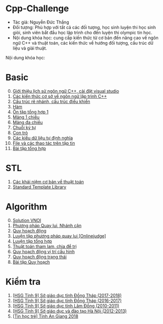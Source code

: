 ﻿# Cpp-Challenge
- Tác giả: Nguyễn Đức Thắng
- Đối tượng: Phù hợp với tất cả các đối tượng, học sinh luyện thi học sinh giỏi, sinh viên bắt đầu học lập trình cho đến luyện thi olympic tin học.
- Nội dung khóa học: cung cấp kiến thức từ cơ bản đến nâng cao về ngôn ngữ C++ và thuật toán, các kiến thức về hướng đối tượng, cấu trúc dữ liệu và giải thuật.

Nội dung khóa học:
# Basic
0. <a href ="./Basic/0">Giới thiệu lịch sử ngôn ngữ C++, cài đặt visual studio<a/><br/>
1. <a href ="./Basic/1">Các kiến thức cơ sở về ngôn ngữ lập trình C++<a/><br/>
2. <a href ="./Basic/2">Cấu trúc rẽ nhánh, cấu trúc điều khiển<a/><br/>
3. <a href ="./Basic/3">Hàm<a/><br/>
4. <a href ="./Basic/4">Ôn tập tổng hợp 1<a/><br/>
5. <a href ="./Basic/5">Mảng 1 chiều<a/><br/>
6. <a href ="./Basic/6">Mảng đa chiều</a><br/>
7. <a href ="./Basic/7">Chuỗi ký tự</a><br/>
8. <a href ="./Basic/8">Con trỏ </a><br/>
9. <a href ="./Basic/9">Các kiểu dữ liệu tự định nghĩa </a><br/>
10. <a href ="./Basic/10">File và các thao tác trên tập tin</a><br/>
11. <a href ="./Basic/11">Bài tập tổng hợp </a><br/>
# STL
1. <a href="./STL/1">Các khái niệm cơ bản về thuật toán</a><br/>
2. <a href="./STL/2">Standard Template Library</a><br/>
# Algorithm
0. <a href="./VNOI/">Solution VNOI</a><br/>
1. <a href="./Algorithm/1">Phương pháp Quay lui, Nhánh cận</a><br/>
2. <a href="./Algorithm/2">Quy hoạch động</a><br/>
3. <a href="./Algorithm/3">Luyện tập phương pháp quay lui [Onlinejudge]</a><br/>
4. <a href="./Algorithm/4">Luyện tập tổng hợp</a><br/>
5. <a href="./Algorithm/5">Thuật toán tham lam, chia để trị</a><br/>
6. <a href="./Algorithm/6">Quy hoạch động vị trí cấu hình</a><br/>
7. <a href="./Algorithm/7">Quy hoạch động trạng thái</a><br/>
7. <a href="./Algorithm/8">Bài tập Quy hoạch </a><br/>
# Kiểm tra
1. <a href="./Exam/001">[HSG Tỉnh 9] Sở giáo dục tỉnh Đồng Tháp (2017-2018)</a><br/>
2. <a href="./Exam/002">[HSG Tỉnh 9] Sở giáo dục tỉnh Đồng Tháp (2016-2017)</a><br/>
3. <a href="./Exam/003">[HSG Tỉnh 9] Sở giáo dục tỉnh Lâm Đồng (2010-2011)</a><br/>
4. <a href="./Exam/004">[HSG Tỉnh 9] Sở giáo dục và đào tạo Hà Nội (2012-2013)</a><br/>
5. <a href="./Exam/005">[Tin học trẻ] Tỉnh An Giang 2018</a><br/>
